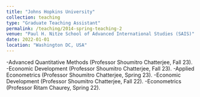 ```yaml
---
title: "Johns Hopkins University"
collection: teaching
type: "Graduate Teaching Assistant"
permalink: /teaching/2014-spring-teaching-2
venue: "Paul H. Nitze School of Advanced International Studies (SAIS)"
date: 2022-01-01
location: "Washington DC, USA"
---
```


-Advanced Quantitative Methods (Professor Shoumitro Chatterjee, Fall 23).
-Economic Development (Professor Shoumitro Chatterjee, Fall 23).
-Applied Econometrics (Professor Shoumitro Chatterjee, Spring 23).
-Economic Development (Professor Shoumitro Chatterjee, Fall 22).
-Econometrics (Professor Ritam Chaurey, Spring 22).

